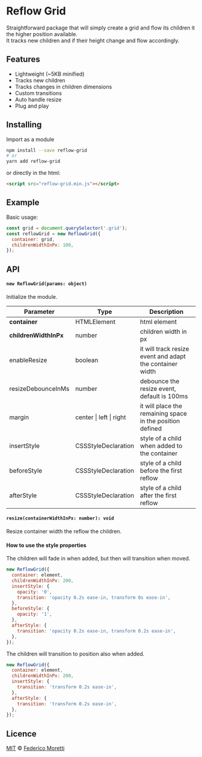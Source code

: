 # Reflow Grid

Straightforward package that will simply create a grid and flow its children it the higher position available.<br>
It tracks new children and if their height change and flow accordingly.

## Features

- Lightweight (~5KB minified)
- Tracks new children
- Tracks changes in children dimensions
- Custom transitions
- Auto handle resize
- Plug and play

## Installing

Import as a module

```bash
npm install --save reflow-grid
# or
yarn add reflow-grid
```

or directly in the html:

```html
<script src="reflow-grid.min.js"></script>
```

## Example

Basic usage:

```js
const grid = document.querySelector('.grid');
const reflowGrid = new ReflowGrid({
  container: grid,
  childrenWidthInPx: 100,
});
```

## API

#### `new ReflowGrid(params: object)`

Initialize the module.

| Parameter             | Type                    | Description                                               |
| --------------------- | ----------------------- | --------------------------------------------------------- |
| **container**         | HTMLElement             | html element                                              |
| **childrenWidthInPx** | number                  | children width in px                                      |
| enableResize          | boolean                 | it will track resize event and adapt the container width  |
| resizeDebounceInMs    | number                  | debounce the resize event, default is 100ms               |
| margin                | center \| left \| right | it will place the remaining space in the position defined |
| insertStyle           | CSSStyleDeclaration     | style of a child when added to the container              |
| beforeStyle           | CSSStyleDeclaration     | style of a child before the first reflow                  |
| afterStyle            | CSSStyleDeclaration     | style of a child after the first reflow                   |

#### `resize(containerWidthInPx: number): void`

Resize container width the reflow the children.

#### How to use the style properties

The children will fade in when added, but then will transition when moved.

```js
new ReflowGrid({
  container: element,
  childrenWidthInPx: 200,
  insertStyle: {
    opacity: '0',
    transition: 'opacity 0.2s ease-in, transform 0s ease-in',
  },
  beforeStyle: {
    opacity: '1',
  },
  afterStyle: {
    transition: 'opacity 0.2s ease-in, transform 0.2s ease-in',
  },
});
```

The children will transition to position also when added.

```js
new ReflowGrid({
  container: element,
  childrenWidthInPx: 200,
  insertStyle: {
    transition: 'transform 0.2s ease-in',
  },
  afterStyle: {
    transition: 'transform 0.2s ease-in',
  },
});
```

## Licence

[MIT](LICENSE) © [Federico Moretti](https://federicomoretti.dev)

